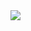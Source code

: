 <img src="https://fustyles.github.io/webduino/LinkIt7697/test_myFieldFilter/img/fuFieldCheckbox.png">
